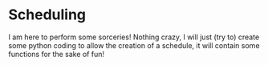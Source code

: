# Scheduling
I am here to perform some sorceries!
Nothing crazy, I will just (try to) create some python coding to allow the creation of a schedule, it will contain some functions for the sake of fun!
